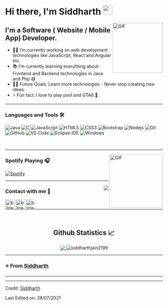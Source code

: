 # Hi there, I'm Siddharth <img width="30px" src="https://media.tenor.com/images/3b388fe03da271d2674faf85eb7c3fcd/tenor.gif" />

<img align="right" alt="GIF" height="160px" src="https://media.giphy.com/media/du3J3cXyzhj75IOgvA/giphy.gif" />

## I'm a Software ( Website / Mobile App) Developer.  

- 👨‍💻 I’m currently working on web development technologies like JavaScript, React and Angular etc.
- 📚 I’m currently learning everything about Frontend and Backend technologies in Java and Php 😅
- 💪🏼 Future Goals: Learn more technologies - Never stop creating new ideas.
- ⚡ Fun fact: I love to play pool and GTA6 🎱.
---

### Languages and Tools 🛠 

![Java](http://img.shields.io/badge/-Java-5B4638?style=flat-square&logo=java&logoColor=ffffff)
![C](http://img.shields.io/badge/-C-A8B9CC?style=flat-square&logo=c&logoColor=ffffff)
![JavaScript](https://img.shields.io/badge/-JavaScript-%23F7DF1C?style=flat-square&logo=javascript&logoColor=000000&labelColor=%23F7DF1C&color=%23FFCE5A)
![HTML5](https://img.shields.io/badge/-HTML5-%23E44D27?style=flat-square&logo=html5&logoColor=ffffff)
![CSS3](https://img.shields.io/badge/-CSS3-%231572B6?style=flat-square&logo=css3)
![Bootstrap](https://img.shields.io/badge/-Bootstrap-563D7C?style=flat-square&logo=Bootstrap)
![Nodejs](https://img.shields.io/badge/-Nodejs-339933?style=flat-square&logo=Node.js&logoColor=ffffff)
![Git](https://img.shields.io/badge/-Git-%23F05032?style=flat-square&logo=git&logoColor=%23ffffff)
![GitHub](https://img.shields.io/badge/-GitHub-181717?style=flat-square&logo=github)
![VS Code](http://img.shields.io/badge/-VS%20Code-007ACC?style=flat-square&logo=visual-studio-code&logoColor=ffffff)
![Eclipse-IDE](http://img.shields.io/badge/-Eclipse-2C2255?style=flat-square&logo=eclipse&logoColor=ffffff)
![Windows](http://img.shields.io/badge/-Windows-0078D6?style=flat-square&logo=windows&logoColor=ffffff)

<br/>


---

<img align="right" alt="GIF" height="170px" src="https://media.giphy.com/media/J5B1Y8QZnzXXbLQIBu/giphy.gif" />

### Spotify Playing 🎧

[![Spotify](https://novatorem-git-master.anirudh-jwala.vercel.app/api/spotify)](https://open.spotify.com/playlist/53ZKbb9K8e0DJtfJBEcJ9a?si=610909fabf0f4e67)

---

<img align="right" src="https://estruyf-github.azurewebsites.net/api/VisitorHit?user=siddharthjain2199&repo=Bgstatic&countColorcountColor&countColor=%237B1E7B"/>

### Contact with me 📝


[<img align="left" alt="bilgehangecici | LinkedIn" height="30px" src="https://www.flaticon.com/svg/static/icons/svg/725/725337.svg"/>][linkedin]
[<img align="left" alt="bilgehangecici | Instagram" height="30px" src="https://image.flaticon.com/icons/svg/725/725278.svg" />][instagram]
[<img align="left" alt="bilgehangecici | Spotify" height="30px" src="https://www.flaticon.com/svg/static/icons/svg/725/725281.svg" />][Spotify]

<br />

---

<br/>

  <h2 align="center"> Github Statistics 📈 </h2>

  <div align="center"> 
     <a href="https://github-readme-stats.vercel.app/api?username=siddharthjain2199&show_icons=true&theme=gotham">
      <img align="center" src="https://github-readme-stats.vercel.app/api?username=siddharthjain2199&show_icons=true&theme=gotham" />
    </a>
    <img align="center" src="https://github-readme-streak-stats.herokuapp.com/?user=siddharthjain2199&" alt="siddharthjain2199" />
</div

<br/>

---

### ⭐️ From [Siddharth](https://github.com/siddharthjain2199) ### 

---

[instagram]: https://www.instagram.com/siddharthjain122/
[linkedin]: https://in.linkedin.com/in/siddharth-jain-1aa818132?trk=public_profile_browsemap_profile-result-card_result-card_full-click
[Spotify]: https://open.spotify.com/user/gbze4tqknu7a6ykzp1gbkv40q


----
Credit: [Siddharth](https://github.com/siddharthjain2199)

Last Edited on: 28/07/2021
